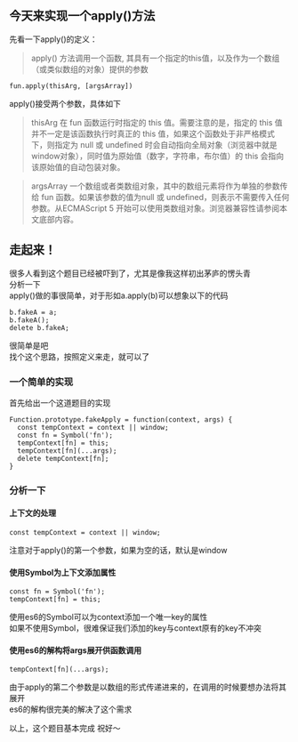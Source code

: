 ## 今天来实现一个apply()方法

先看一下apply()的定义：
>apply() 方法调用一个函数, 其具有一个指定的this值，以及作为一个数组（或类似数组的对象）提供的参数
```
fun.apply(thisArg, [argsArray])
```

apply()接受两个参数，具体如下
>thisArg
在 fun 函数运行时指定的 this 值。需要注意的是，指定的 this 值并不一定是该函数执行时真正的 this 值，如果这个函数处于非严格模式下，则指定为 null 或 undefined 时会自动指向全局对象（浏览器中就是window对象），同时值为原始值（数字，字符串，布尔值）的 this 会指向该原始值的自动包装对象。

>argsArray
一个数组或者类数组对象，其中的数组元素将作为单独的参数传给 fun 函数。如果该参数的值为null 或 undefined，则表示不需要传入任何参数。从ECMAScript 5 开始可以使用类数组对象。浏览器兼容性请参阅本文底部内容。


## 走起来！

很多人看到这个题目已经被吓到了，尤其是像我这样初出茅庐的愣头青   
分析一下   
apply()做的事很简单，对于形如a.apply(b)可以想象以下的代码
```
b.fakeA = a;
b.fakeA();
delete b.fakeA;
```

很简单是吧   
找个这个思路，按照定义来走，就可以了

### 一个简单的实现

首先给出一个这道题目的实现   
```
Function.prototype.fakeApply = function(context, args) {
  const tempContext = context || window;
  const fn = Symbol('fn');
  tempContext[fn] = this;
  tempContext[fn](...args);
  delete tempContext[fn];
}
```

### 分析一下

#### 上下文的处理
```
const tempContext = context || window;
```
注意对于apply()的第一个参数，如果为空的话，默认是window

#### 使用Symbol为上下文添加属性
```
const fn = Symbol('fn');
tempContext[fn] = this;
```
使用es6的Symbol可以为context添加一个唯一key的属性      
如果不使用Symbol，很难保证我们添加的key与context原有的key不冲突

#### 使用es6的解构将args展开供函数调用
```
tempContext[fn](...args);
```
由于apply的第二个参数是以数组的形式传递进来的，在调用的时候要想办法将其展开   
es6的解构很完美的解决了这个需求   



以上，这个题目基本完成
祝好～
